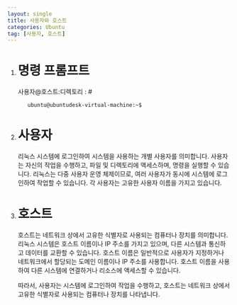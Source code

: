 ```yaml
---
layout: single
title: 사용자와 호스트
categories: Ubuntu
tag: [사용자, 호스트]
---
```


1. # 명령 프롬프트
   
   사용자@호스트:디렉토리 : #   

   ```
      ubuntu@ubuntudesk-virtual-machine:~$ 
   ```   
 
1. # 사용자
   리눅스 시스템에 로그인하여 시스템을 사용하는 개별 사용자를 의미합니다. 사용자는 자신의 작업을 수행하고, 파일 및 디렉토리에 액세스하며, 명령을 실행할 수 있습니다. 리눅스는 다중 사용자 운영 체제이므로, 여러 사용자가 동시에 시스템에 로그인하여 작업할 수 있습니다. 각 사용자는 고유한 사용자 이름을 가지고 있습니다.

1. # 호스트
   호스트는 네트워크 상에서 고유한 식별자로 사용되는 컴퓨터나 장치를 의미합니다. 리눅스 시스템은 호스트 이름이나 IP 주소를 가지고 있으며, 다른 시스템과 통신하고 데이터를 교환할 수 있습니다. 호스트 이름은 일반적으로 사용자가 지정하거나 네트워크에서 할당되는 도메인 이름이나 IP 주소를 사용합니다. 호스트 이름을 사용하여 다른 시스템에 연결하거나 리소스에 액세스할 수 있습니다.

   따라서, 사용자는 시스템에 로그인하여 작업을 수행하고, 호스트는 네트워크 상에서 고유한 식별자로 사용되는 컴퓨터나 장치를 나타냅니다.